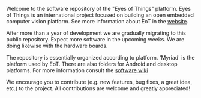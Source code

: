 Welcome to the software repository of the "Eyes of Things" platform. Eyes of Things is an international project focused on building an open embedded computer vision platform. See more information about EoT in the [website](http://eyesofthings.eu/?page_id=228).  

After more than a year of development we are gradually migrating to this public repository. Expect more software in the upcoming weeks. We are doing likewise with the hardware boards.  

The repository is essentially organized according to platform. 'Myriad' is the platform used by EoT. There are also folders for Android and desktop platforms. For more information consult the [software wiki](https://github.com/EyesOfThings/Software/wiki)

We encourage you to contribute (e.g. new features, bug fixes, a great idea, etc.) to the project. All contributions are welcome and greatly appreciated!
